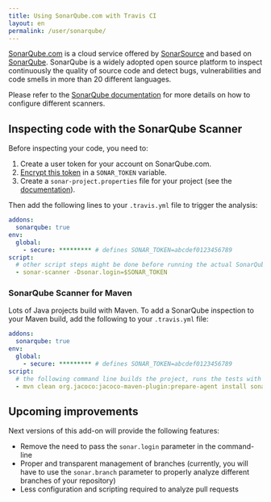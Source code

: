 ```yaml
---
title: Using SonarQube.com with Travis CI
layout: en
permalink: /user/sonarqube/
---
```


[SonarQube.com](https://sonarqube.com) is a cloud service offered by [SonarSource](https://sonarsource.com) and based on [SonarQube](http://www.sonarqube.org). SonarQube is a widely adopted open source platform to inspect continuously the quality of source code and detect bugs, vulnerabilities and code smells in more than 20 different languages.

Please refer to the [SonarQube documentation](http://redirect.sonarsource.com/doc/analyzing-source-code.html) for more details on how to configure different scanners.

## Inspecting code with the SonarQube Scanner

Before inspecting your code, you need to:

1. Create a user token for your account on SonarQube.com.
2. [Encrypt this token](/user/encryption-keys/#Usage) in a `SONAR_TOKEN` variable.
3. Create a `sonar-project.properties` file for your project (see the [documentation](http://redirect.sonarsource.com/doc/install-configure-scanner.html)).

Then add the following lines to your `.travis.yml` file to trigger the analysis:

```yaml
addons:
  sonarqube: true
env:
  global:
    - secure: ********* # defines SONAR_TOKEN=abcdef0123456789
script:
  # other script steps might be done before running the actual SonarQube analysis
  - sonar-scanner -Dsonar.login=$SONAR_TOKEN
```

### SonarQube Scanner for Maven

Lots of Java projects build with Maven. To add a SonarQube inspection to your Maven build, add the following to your `.travis.yml` file:

```yaml
addons:
  sonarqube: true
env:
  global:
    - secure: ********* # defines SONAR_TOKEN=abcdef0123456789
script:
  # the following command line builds the project, runs the tests with coverage and then execute the SonarQube analysis
  - mvn clean org.jacoco:jacoco-maven-plugin:prepare-agent install sonar:sonar -Dsonar.login=$SONAR_TOKEN
```

## Upcoming improvements

Next versions of this add-on will provide the following features:

- Remove the need to pass the `sonar.login` parameter in the command-line
- Proper and transparent management of branches (currently, you will have to use the `sonar.branch` parameter to properly analyze different branches of your repository)
- Less configuration and scripting required to analyze pull requests
